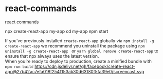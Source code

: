 # react-commands
react commands

npx create-react-app my-app
cd my-app
npm start

If you've previously installed `create-react-app`
globally via `npm install -g create-react-app`
we recommend you uninstall the package using `npm uninstall -g create-react-app `
or `yarn global remove create-react-app` 
to ensure that npx always uses the latest version.
<br>
When you’re ready to deploy to production, create a minified bundle with `npm run build`
<img>https://cdn.jsdelivr.net/gh/facebook/create-react-app@27b42ac7efa018f2541153ab30d63180f5fa39e0/screencast.svg


